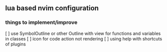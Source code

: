 ## lua based nvim configuration
### things to implement/improve
[ ] use SymbolOutline or other Outline with view for functions and variables in classes
[ ] icon for code action not rendering
[ ] using help with shortcuts of plugins
